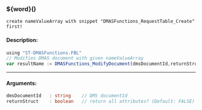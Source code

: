 ### ${word}()

`create nameValueArray with snippet "DMASFunctions_RequestTable_Create" first!`

#### Description:
```ts
using "ST-DMASFunctions.FBL"
// Modifies DMAS document with given nameValueArray
var resultName := DMASFunctions_ModifyDocument(dmsDocumentId,returnStruct)
```
----
#### Arguments:
```ts
dmsDocumentId   : string    // DMS documentId
returnStruct    : boolean   // return all attributes? (Default: FALSE)
```
